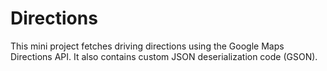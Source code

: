 Directions
==========

This mini project fetches driving directions using the Google Maps Directions API. It also contains custom JSON deserialization code (GSON).
